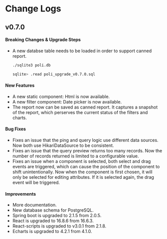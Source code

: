 # Change Logs

## v0.7.0

#### Breaking Changes & Upgrade Steps
- A new databse table needs to be loaded in order to support canned report.

  ```sh
  ./sqlite3 poli.db

  sqlite> .read poli_upgrade_v0.7.0.sql
  ```

#### New Features
- A new static component: Html is now available.
- A new filter component: Date picker is now available.
- The report now can be saved as canned report. It captures a snapshot of the report, which perserves the current status of the filters and charts.

#### Bug Fixes
- Fixes an issue that the ping and query logic use different data sources. Now both use HikariDataSource to be consistent.
- Fixes an issue that the query preview returns too many records. Now the number of records returned is limited to a configurable value.
- Fixes an issue when a component is selected, both select and drag events are triggered, which can cause the position of the component to shift unintentionally.
Now when the component is first chosen, it will only be selected for editing attributes. If it is selected again, the drag event will be triggered. 

#### Improvements
- More documentation.
- New database schema for PostgreSQL.
- Spring boot is upgraded to 2.1.5 from 2.0.5.
- React is upgraded to 16.8.6 from 16.6.3.
- React-scripts is upgraded to v3.0.1 from 2.1.8.
- Echarts is upgraded to 4.2.1 from 4.1.0.